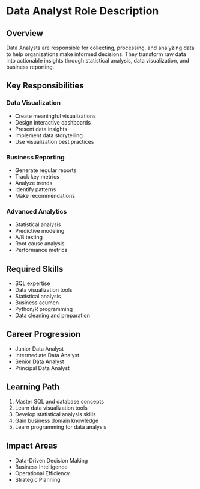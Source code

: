 # Data Analyst Role Description

## Overview
Data Analysts are responsible for collecting, processing, and analyzing data to help organizations make informed decisions. They transform raw data into actionable insights through statistical analysis, data visualization, and business reporting.

## Key Responsibilities

### Data Visualization
- Create meaningful visualizations
- Design interactive dashboards
- Present data insights
- Implement data storytelling
- Use visualization best practices

### Business Reporting
- Generate regular reports
- Track key metrics
- Analyze trends
- Identify patterns
- Make recommendations

### Advanced Analytics
- Statistical analysis
- Predictive modeling
- A/B testing
- Root cause analysis
- Performance metrics

## Required Skills
- SQL expertise
- Data visualization tools
- Statistical analysis
- Business acumen
- Python/R programming
- Data cleaning and preparation

## Career Progression
- Junior Data Analyst
- Intermediate Data Analyst
- Senior Data Analyst
- Principal Data Analyst

## Learning Path
1. Master SQL and database concepts
2. Learn data visualization tools
3. Develop statistical analysis skills
4. Gain business domain knowledge
5. Learn programming for data analysis

## Impact Areas
- Data-Driven Decision Making
- Business Intelligence
- Operational Efficiency
- Strategic Planning 
